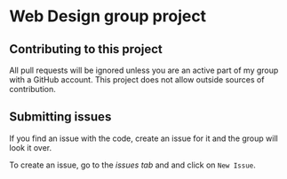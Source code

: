 # Web Design group project



## Contributing to this project

All pull requests will be ignored unless you are an active part of my group with a GitHub account. This project does not allow outside sources of contribution.

## Submitting issues

If you find an issue with the code, create an issue for it and the group will look it over.

To create an issue, go to the *issues tab* and and click on `New Issue`.
